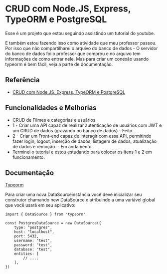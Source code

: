 
# CRUD com Node.JS, Express, TypeORM e PostgreSQL

Esse é um projeto que estou seguindo assistindo um tutorial do youtube.

E também estou fazendo isso como atividade que meu professor passou. Por isso que não compartilharei o arquivo do banco de dados - O servidor do banco de dados foi o professor que comprou e no arquivo tem informações de como entrar nele. 
Mas para criar um conexão usando typeorm é bem fácil, veja a parte de documentação. 
## Referência

 - [CRUD com Node.JS, Express, TypeORM e PostgreSQL](https://youtu.be/9AO2hZJsHrs?si=tIkT9fCkbOgzOOp7)



## Funcionalidades e Melhorias

- CRUD de Filmes e categorias e usuários
- 1 - Criar uma API capaz de realizar autenticação de usuários com JWT e um CRUD de dados (gravando no banco de dados) - Feito.
- 2 - Criar um Front-end capaz de interagir com essa API, permitindo fazer login, logout, inserção de dados, listagem de dados, atualização de dados e remoção. - Em andamento.
- Terminei o tutorial e estou estudando para colocar os itens 1 e 2 em funcionamento.  


## Documentação

[Typeorm](https://typeorm.io/)

Para criar uma nova DataSourceinstância você deve inicializar seu construtor chamando new DataSource e atribuindo a uma variável global que você usará em seu aplicativo:

```
import { DataSource } from "typeorm"

const PostgresDataSource = new DataSource({
    type: "postgres",
    host: "localhost",
    port: 5432,
    username: "test",
    password: "test",
    database: "test",
    entities: [
        // ....
    ],
})
```